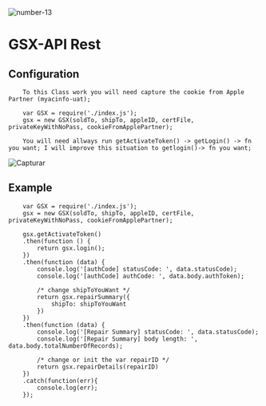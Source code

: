 ![number-13](https://user-images.githubusercontent.com/6170734/59278327-b0574c80-8c59-11e9-935a-3f556cb1571d.png)

# GSX-API Rest 


## Configuration
```
    To this Class work you will need capture the cookie from Apple Partner (myacinfo-uat);
   
    var GSX = require('./index.js');
    gsx = new GSX(soldTo, shipTo, appleID, certFile, privateKeyWithNoPass, cookieFromApplePartner);

    You will need allways run getActivateToken() -> getLogin() -> fn you want; I will improve this situation to getlogin()-> fn you want;
```
 ![Capturar](https://user-images.githubusercontent.com/6170734/59277650-7df91f80-8c58-11e9-8874-9938b506a90e.PNG)

## Example 
```
    var GSX = require('./index.js');
    gsx = new GSX(soldTo, shipTo, appleID, certFile, privateKeyWithNoPass, cookieFromApplePartner);

    gsx.getActivateToken()
    .then(function () {
        return gsx.login();
    })
    .then(function (data) {
        console.log('[authCode] statusCode: ', data.statusCode);
        console.log('[authCode] authCode: ', data.body.authToken);

        /* change shipToYouWant */
        return gsx.repairSummary({
            shipTo: shipToYouWant
        })
    })
    .then(function (data) {
        console.log('[Repair Summary] statusCode: ', data.statusCode);
        console.log('[Repair Summary] body length: ', data.body.totalNumberOfRecords);

        /* change or init the var repairID */
        return gsx.repairDetails(repairID)
    })
    .catch(function(err){
        console.log(err);
    });

```